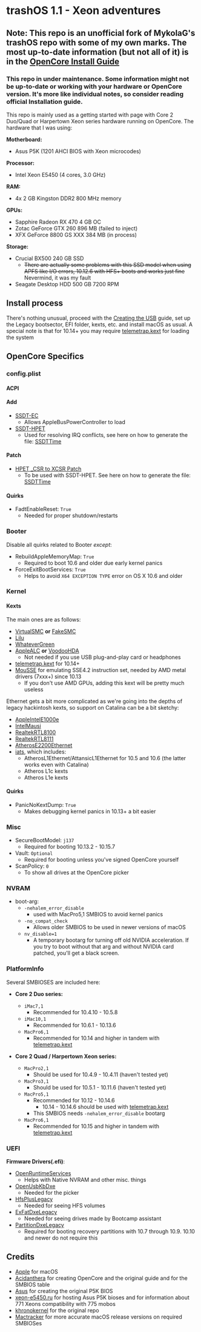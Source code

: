 ﻿# trashOS 1.1 - Xeon adventures

## Note: This repo is an unofficial fork of MykolaG's trashOS repo with some of my own marks. The most up-to-date information (but not all of it) is in the [OpenCore Install Guide](https://dortania.github.io/OpenCore-Install-Guide/)

### This repo in under maintenance. Some information might not be up-to-date or working with your hardware or OpenCore version. It's more like individual notes, so consider reading official  Installation guide.
This repo is mainly used as a getting started with page with Core 2 Duo/Quad or Harpertown Xeon series hardware running on OpenCore.
The hardware that I was using:

**Motherboard:**
- Asus P5K (1201 AHCI BIOS with Xeon microcodes)

**Processor:**
- Intel Xeon E5450 (4 cores, 3.0 GHz)

**RAM:**
- 4x 2 GB Kingston DDR2 800 MHz memory

**GPUs:**
- Sapphire Radeon RX 470 4 GB OC
- Zotac GeForce GTX 260 896 MB (failed to inject)
- XFX GeForce 8800 GS XXX 384 MB (in process)

**Storage:**
- Crucial BX500 240 GB SSD
	- ~~There are actually some problems with this SSD model when using APFS like I/O errors, 10.12.6 with HFS+ boots and works just fine~~ Nevermind, it was my fault
- Seagate Desktop HDD 500 GB 7200 RPM
## Install process

There's nothing unusual, proceed with the [Creating the USB](https://dortania.github.io/OpenCore-Install-Guide/installer-guide/#creating-the-usb) guide, set up the Legacy bootsector, EFI folder, kexts, etc. and install macOS as usual.
A special note is that for 10.14+ you may require [telemetrap.kext](https://forums.macrumors.com/threads/mp3-1-others-sse-4-2-emulation-to-enable-amd-metal-driver.2206682/post-28447707) for loading the system

## OpenCore Specifics

### config.plist

#### ACPI


#### Add

* [SSDT-EC](https://github.com/acidanthera/OpenCorePkg/blob/master/Docs/AcpiSamples/SSDT-EC.dsl)
  * Allows AppleBusPowerController to load
* [SSDT-HPET](https://github.com/corpnewt/SSDTTime)
  * Used for resolving IRQ conflicts, see here on how to generate the file: [SSDTTime](https://dortania.github.io/Getting-Started-With-ACPI/)

#### Patch

* [HPET _CSR to XCSR Patch](https://github.com/corpnewt/SSDTTime)
  * To be used with SSDT-HPET. See here on how to generate the file: [SSDTTime](https://dortania.github.io/Getting-Started-With-ACPI/)

#### Quirks

* FadtEnableReset: `True`
   * Needed for proper shutdown/restarts

### Booter

Disable all quirks related to Booter *except*:

* RebuildAppleMemoryMap: `True`
  * Required to boot 10.6 and older due early kernel panics
* ForceExitBootServices: `True`
    * Helps to avoid `X64 EXCEPTION TYPE` error on OS X 10.6 and older

### Kernel

#### Kexts

The main ones are as follows:

* [VirtualSMC](https://github.com/acidanthera/VirtualSMC/releases) **or** [FakeSMC](https://bitbucket.org/RehabMan/os-x-fakesmc-kozlek/downloads/)
* [Lilu](https://github.com/acidanthera/Lilu/releases)
* [WhateverGreen](https://github.com/acidanthera/WhateverGreen/releases)
* [AppleALC](https://github.com/acidanthera/AppleALC/releases) **or** [VoodooHDA](https://sourceforge.net/projects/voodoohda/)
    * Not needed if you use USB plug-and-play card or headphones 
* [telemetrap.kext](https://forums.macrumors.com/threads/mp3-1-others-sse-4-2-emulation-to-enable-amd-metal-driver.2206682/post-28447707) for 10.14+
* [MouSSE](https://forums.macrumors.com/threads/mp3-1-others-sse-4-2-emulation-to-enable-amd-metal-driver.2206682/) for emulating SSE4.2 instruction set, needed by AMD metal drivers (7xxx+) since 10.13
    * If you don't use AMD GPUs, adding this kext will be pretty much useless

Ethernet gets a bit more complicated as we're going into the depths of legacy hackintosh kexts, so support on Catalina can be a bit sketchy:

* [AppleIntelE1000e](https://github.com/chris1111/AppleIntelE1000e/releases)
* [IntelMausi](https://github.com/acidanthera/IntelMausi/releases)
* [RealtekRTL8100](https://github.com/Mieze/RealtekRTL8100)
* [RealtekRTL8111](https://github.com/Mieze/RTL8111_driver_for_OS_X/releases)
* [AtherosE2200Ethernet](https://github.com/Mieze/AtherosE2200Ethernet/releases)
* [iats](https://code.google.com/archive/p/iats/downloads), which includes:
    * AtherosL1Ethernet/AttansicL1Ethernet for 10.5 and 10.6 (the latter works even with Catalina)
    * Atheros L1c kexts
    * Atheros L1e kexts

#### Quirks

* PanicNoKextDump: `True`
  * Makes debugging kernel panics in 10.13+ a bit easier

### Misc

* SecureBootModel: `j137`
    * Required for booting 10.13.2 - 10.15.7
* Vault: `Optional`
   * Required for booting unless you've signed OpenCore yourself
* ScanPolicy: `0`
   * To show all drives at the OpenCore picker

### NVRAM

* boot-arg:
  * `-nehalem_error_disable`
    * used with MacPro5,1 SMBIOS to avoid kernel panics
  * `-no_compat_check`
    * Allows older SMBIOS to be used in newer versions of macOS
  * `nv_disable=1`
    * A temporary bootarg for turning off old NVIDIA acceleration. If you try to boot without that arg and without NVIDIA card patched, you'll get a black screen. 

### PlatformInfo

Several SMBIOSES are included here:

* **Core 2 Duo series:**
    * `iMac7,1`
        * Recommended for 10.4.10 - 10.5.8
    * `iMac10,1`
        * Recommended for 10.6.1 - 10.13.6
    * `MacPro6,1`
        * Recommended for 10.14 and higher in tandem with [telemetrap.kext](https://forums.macrumors.com/posts/28447707) 

* **Core 2 Quad / Harpertown Xeon series:**
    * `MacPro2,1`
        * Should be used for 10.4.9 - 10.4.11 (haven't tested yet)
    * `MacPro3,1`
        * Should be used for 10.5.1 - 10.11.6 (haven't tested yet)
    * `MacPro5,1`
        * Recommended for 10.12 - 10.14.6
            * 10.14 - 10.14.6 should be used with [telemetrap.kext](https://forums.macrumors.com/posts/28447707) 
        * This SMBIOS needs `-nehalem_error_disable` bootarg
    * `MacPro6,1`
        * Recommended for 10.15 and higher in tandem with [telemetrap.kext](https://forums.macrumors.com/posts/28447707) 

### UEFI

**Firmware Drivers(.efi)**:

* [OpenRuntimeServices](https://github.com/acidanthera/OpenCorePkg/releases)
   * Helps with Native NVRAM and other misc. things
* [OpenUsbKbDxe](https://github.com/acidanthera/OpenCorePkg/releases)
   * Needed for the picker
* [HfsPlusLegacy](https://github.com/acidanthera/OcBinaryData)
   * Needed for seeing HFS volumes
* [ExFatDxeLegacy](https://github.com/acidanthera/OcBinaryData)
   * Needed for seeing drives made by Bootcamp assistant
* [PartitionDxeLegacy](https://github.com/acidanthera/OcBinaryData/blob/master/Drivers/PartitionDxeLegacy.efi)
  * Required for booting recovery partitions with 10.7 through 10.9. 10.10 and newer do not require this

## Credits
- [Apple](https://www.apple.com/ru/) for macOS
- [Acidanthera](https://dortania.github.io/) for creating OpenCore and the original guide and for the SMBIOS table
- [Asus](https://www.asus.com/ru/) for creating the original P5K BIOS
- [xeon-e5450.ru](https://xeon-e5450.ru/socket-775/bios-asus/) for hosting Asus P5K bioses and for information about 771 Xeons compatibility with 775 mobos
- [khronokernel](https://github.com/khronokernel) for the original repo
- [Mactracker](https://mactracker.ca/) for more accurate macOS release versions on required SMBIOSes
